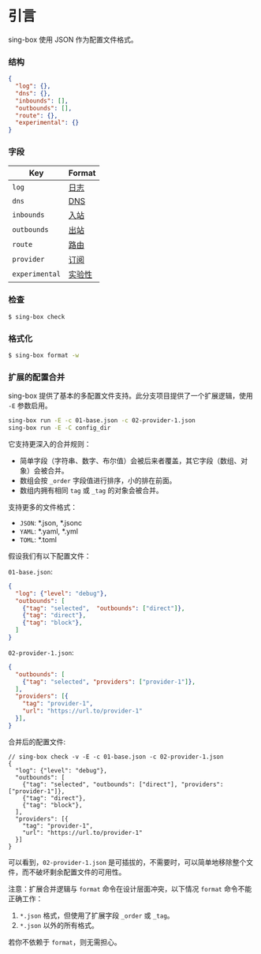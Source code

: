 # 引言

sing-box 使用 JSON 作为配置文件格式。

### 结构

```json
{
  "log": {},
  "dns": {},
  "inbounds": [],
  "outbounds": [],
  "route": {},
  "experimental": {}
}
```

### 字段

| Key            | Format                |
|----------------|-----------------------|
| `log`          | [日志](./log)           |
| `dns`          | [DNS](./dns)          |
| `inbounds`     | [入站](./inbound)       |
| `outbounds`    | [出站](./outbound)      |
| `route`        | [路由](./route)         |
| `provider`     | [订阅](./provider)      |
| `experimental` | [实验性](./experimental) |

### 检查

```bash
$ sing-box check
```

### 格式化

```bash
$ sing-box format -w
```

### 扩展的配置合并

sing-box 提供了基本的多配置文件支持。此分支项目提供了一个扩展逻辑，使用 `-E` 参数启用。

```bash
sing-box run -E -c 01-base.json -c 02-provider-1.json
sing-box run -E -C config_dir
```

它支持更深入的合并规则：

- 简单字段（字符串、数字、布尔值）会被后来者覆盖，其它字段（数组、对象）会被合并。
- 数组会按 `_order` 字段值进行排序，小的排在前面。
- 数组内拥有相同 `tag` 或 `_tag` 的对象会被合并。

支持更多的文件格式：

- `JSON`: *.json, *.jsonc
- `YAML`: *.yaml, *.yml
- `TOML`: *.toml

假设我们有以下配置文件：

`01-base.json`:

```json
{
  "log": {"level": "debug"},
  "outbounds": [
    {"tag": "selected",  "outbounds": ["direct"]},
    {"tag": "direct"},
    {"tag": "block"},
  ]
}
```

`02-provider-1.json`:

```json
{
  "outbounds": [
    {"tag": "selected", "providers": ["provider-1"]},
  ],
  "providers": [{
    "tag": "provider-1",
    "url": "https://url.to/provider-1"
  }],
}
```

合并后的配置文件:

```jsonc
// sing-box check -v -E -c 01-base.json -c 02-provider-1.json
{
  "log": {"level": "debug"},
  "outbounds": [
    {"tag": "selected", "outbounds": ["direct"], "providers": ["provider-1"]},
    {"tag": "direct"},
    {"tag": "block"},
  ],
  "providers": [{
    "tag": "provider-1",
    "url": "https://url.to/provider-1"
  }]
}
```

可以看到，`02-provider-1.json` 是可插拔的，不需要时，可以简单地移除整个文件，而不破坏剩余配置文件的可用性。

注意：扩展合并逻辑与 `format` 命令在设计层面冲突，以下情况 `format` 命令不能正确工作：

1. `*.json` 格式，但使用了扩展字段 `_order` 或 `_tag`。
1. `*.json` 以外的所有格式。

若你不依赖于 `format`，则无需担心。